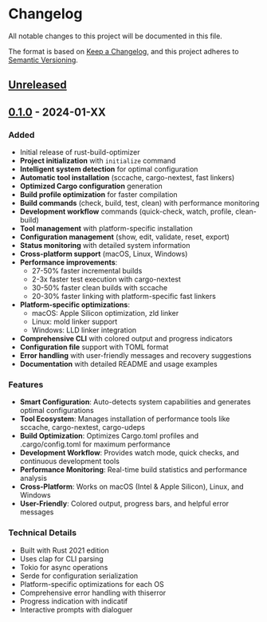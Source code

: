 # Changelog

All notable changes to this project will be documented in this file.

The format is based on [Keep a Changelog](https://keepachangelog.com/en/1.0.0/),
and this project adheres to [Semantic Versioning](https://semver.org/spec/v2.0.0.html).

## [Unreleased]

## [0.1.0] - 2024-01-XX

### Added
- Initial release of rust-build-optimizer
- **Project initialization** with `initialize` command
- **Intelligent system detection** for optimal configuration
- **Automatic tool installation** (sccache, cargo-nextest, fast linkers)
- **Optimized Cargo configuration** generation
- **Build profile optimization** for faster compilation
- **Build commands** (check, build, test, clean) with performance monitoring
- **Development workflow** commands (quick-check, watch, profile, clean-build)
- **Tool management** with platform-specific installation
- **Configuration management** (show, edit, validate, reset, export)
- **Status monitoring** with detailed system information
- **Cross-platform support** (macOS, Linux, Windows)
- **Performance improvements**:
  - 27-50% faster incremental builds
  - 2-3x faster test execution with cargo-nextest
  - 30-50% faster clean builds with sccache
  - 20-30% faster linking with platform-specific fast linkers
- **Platform-specific optimizations**:
  - macOS: Apple Silicon optimization, zld linker
  - Linux: mold linker support
  - Windows: LLD linker integration
- **Comprehensive CLI** with colored output and progress indicators
- **Configuration file** support with TOML format
- **Error handling** with user-friendly messages and recovery suggestions
- **Documentation** with detailed README and usage examples

### Features
- **Smart Configuration**: Auto-detects system capabilities and generates optimal configurations
- **Tool Ecosystem**: Manages installation of performance tools like sccache, cargo-nextest, cargo-udeps
- **Build Optimization**: Optimizes Cargo.toml profiles and .cargo/config.toml for maximum performance
- **Development Workflow**: Provides watch mode, quick checks, and continuous development tools
- **Performance Monitoring**: Real-time build statistics and performance analysis
- **Cross-Platform**: Works on macOS (Intel & Apple Silicon), Linux, and Windows
- **User-Friendly**: Colored output, progress bars, and helpful error messages

### Technical Details
- Built with Rust 2021 edition
- Uses clap for CLI parsing
- Tokio for async operations
- Serde for configuration serialization
- Platform-specific optimizations for each OS
- Comprehensive error handling with thiserror
- Progress indication with indicatif
- Interactive prompts with dialoguer

[Unreleased]: https://github.com/austinsonger/rust-build-optimizer/compare/v0.1.0...HEAD
[0.1.0]: https://github.com/austinsonger/rust-build-optimizer/releases/tag/v0.1.0
